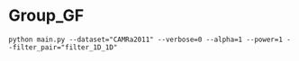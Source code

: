 # Group_GF
```
python main.py --dataset="CAMRa2011" --verbose=0 --alpha=1 --power=1 --filter_pair="filter_1D_1D"  
```
